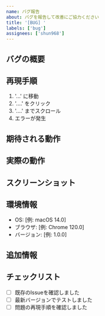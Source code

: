 ```yaml
---
name: バグ報告
about: バグを報告して改善にご協力ください
title: '[BUG] '
labels: ['bug']
assignees: ['shun968']
---
```


## バグの概要
<!-- バグの簡潔な説明 -->

## 再現手順
1. '...' に移動
2. '....' をクリック
3. '....' までスクロール
4. エラーが発生

## 期待される動作
<!-- 期待される動作の簡潔な説明 -->

## 実際の動作
<!-- 実際に発生した動作の説明 -->

## スクリーンショット
<!-- 該当する場合は、スクリーンショットを追加してください -->

## 環境情報
- OS: [例: macOS 14.0]
- ブラウザ: [例: Chrome 120.0]
- バージョン: [例: 1.0.0]

## 追加情報
<!-- 問題の解決に役立つ可能性のある追加情報をここに追加してください -->

## チェックリスト
- [ ] 既存のIssueを確認しました
- [ ] 最新バージョンでテストしました
- [ ] 問題の再現手順を確認しました
